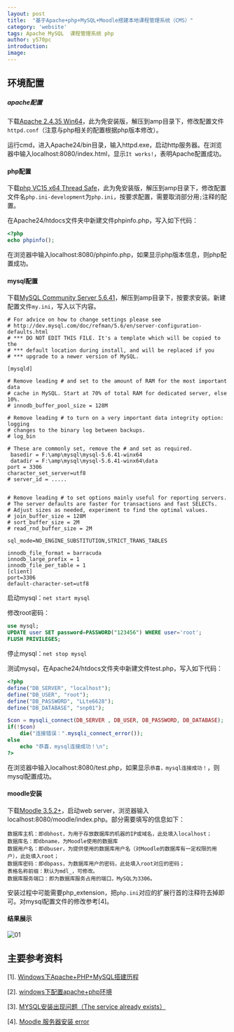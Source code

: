```yaml
---
layout: post
title:  "基于Apache+php+MySQL+Moodle搭建本地课程管理系统（CMS）"
category: 'website'
tags: Apache MySQL  课程管理系统 php
author: y570pc
introduction: 
image: 
---
```


## 环境配置

##### apache配置
 
下载[Apache 2.4.35 Win64](https://www.apachelounge.com/download/)，此为免安装版，解压到amp目录下，修改配置文件`httpd.conf`（注意与php相关的配置根据php版本修改）。

运行cmd，进入Apache24/bin目录，输入httpd.exe，启动http服务器。在浏览器中输入localhost:8080/index.html，显示`It works!`，表明Apache配置成功。

#### php配置

下载[php VC15 x64 Thread Safe](https://windows.php.net/downloads/releases/php-7.2.11-nts-Win32-VC15-x64.zip)，此为免安装版，解压到amp目录下，修改配置文件名`php.ini-development`为`php.ini`，按要求配置，需要取消部分用`;`注释的配置。

在Apache24/htdocs文件夹中新建文件phpinfo.php，写入如下代码：

```php
<?php
echo phpinfo();
```

在浏览器中输入localhost:8080/phpinfo.php，如果显示php版本信息，则php配置成功。

#### mysql配置

下载[MySQL Community Server 5.6.41](https://dev.mysql.com/downloads/mysql/5.6.html)，解压到amp目录下，按要求安装。新建配置文件`my.ini`，写入以下内容。

```
# For advice on how to change settings please see
# http://dev.mysql.com/doc/refman/5.6/en/server-configuration-defaults.html
# *** DO NOT EDIT THIS FILE. It's a template which will be copied to the
# *** default location during install, and will be replaced if you
# *** upgrade to a newer version of MySQL.

[mysqld]

# Remove leading # and set to the amount of RAM for the most important data
# cache in MySQL. Start at 70% of total RAM for dedicated server, else 10%.
# innodb_buffer_pool_size = 128M

# Remove leading # to turn on a very important data integrity option: logging
# changes to the binary log between backups.
# log_bin

# These are commonly set, remove the # and set as required.
 basedir = F:\amp\mysql\mysql-5.6.41-winx64
 datadir = F:\amp\mysql\mysql-5.6.41-winx64\data
port = 3306
character_set_server=utf8
# server_id = .....


# Remove leading # to set options mainly useful for reporting servers.
# The server defaults are faster for transactions and fast SELECTs.
# Adjust sizes as needed, experiment to find the optimal values.
# join_buffer_size = 128M
# sort_buffer_size = 2M
# read_rnd_buffer_size = 2M 

sql_mode=NO_ENGINE_SUBSTITUTION,STRICT_TRANS_TABLES 

innodb_file_format = barracuda
innodb_large_prefix = 1
innodb_file_per_table = 1
[client]
port=3306
default-character-set=utf8
```

启动mysql：`net start mysql`

修改root密码：

```sql
use mysql;
UPDATE user SET password=PASSWORD("123456") WHERE user='root';
FLUSH PRIVILEGES;
```

停止mysql：`net stop mysql`

测试mysql，在Apache24/htdocs文件夹中新建文件test.php，写入如下代码：

```php
<?php
define("DB_SERVER", "localhost");
define("DB_USER", "root");
define("DB_PASSWORD", "LLte6628");
define("DB_DATABASE", "snp01");

$con = mysqli_connect(DB_SERVER , DB_USER, DB_PASSWORD, DB_DATABASE);
if(!$con)
    die("连接错误：".mysqli_connect_error());
else
    echo "恭喜，mysql连接成功！\n";
?>
```

在浏览器中输入localhost:8080/test.php，如果显示`恭喜，mysql连接成功！`，则mysql配置成功。

#### moodle安装

下载[Moodle 3.5.2+](https://download.moodle.org/stable35/moodle-latest-35.zip)，启动web server，浏览器输入localhost:8080/moodle/index.php。部分需要填写的信息如下：

```
数据库主机：即dbhost，为用于存放数据库的机器的IP或域名，此处填入localhost；
数据库名：即dbname，为Moodle使用的数据库
数据用户名：即dbuser，为提供使用的数据库用户名（对Moodle的数据库有一定权限的用户），此处填入root；
数据库密码：即dbpass，为数据库用户的密码，此处填入root对应的密码；
表格名称前缀：默认为mdl_，可修改。
数据库服务端口：即为数据库服务占用的端口，MySQL为3306。
```

安装过程中可能需要php_extension，把`php.ini`对应的扩展行首的注释符去掉即可。对mysql配置文件的修改参考[4]。

#### 结果展示

![01](2018-10-16-01.jpg)

## 主要参考资料
[1]. [Windows下Apache+PHP+MySQL搭建历程](https://www.jianshu.com/p/9f41bcdff322)

[2]. [windows下配置apache+php环境](https://www.cnblogs.com/52fhy/p/6059685.html)

[3]. [MYSQL安装出现问题（The service already exists）](https://blog.csdn.net/qq_39701269/article/details/77935490)

[4]. [Moodle 服务器安装 error](https://www.jianshu.com/p/aadb479a4c7b)
